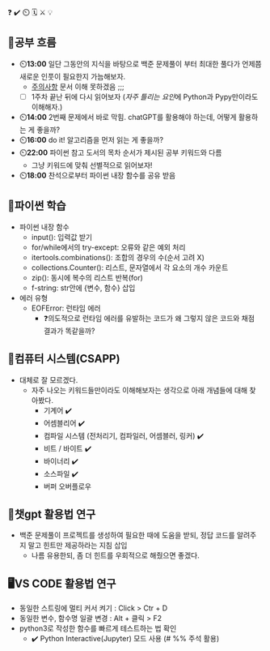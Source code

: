 ❓ ✔️ ⏲️ 🗓️ ⚔️ 💡

## 🧠공부 흐름
- ⏲️**13:00** 일단 그동안의 지식을 바탕으로 백준 문제풀이 부터 최대한 풀다가 언제쯤 새로운 인풋이 필요한지 가늠해보자.
    - [주의사항](https://jungle-compass.krafton.com/mod/page/view.php?id=6148) 문서 이해 못하겠음 ;;;
    - [ ] 1주차 끝난 뒤에 다시 읽어보자 (*자주 틀리는 요인*에 Python과 Pypy만이라도 이해해자.)
- ⏲️**14:00** 2번째 문제에서 바로 막힘. chatGPT를 활용해야 하는데, 어떻게 활용하는 게 좋을까?
- ⏲️**16:00** do it! 알고리즘을 먼저 읽는 게 좋을까?
- ⏲️**22:00** 파이썬 참고 도서의 목차 순서가 제시된 공부 키워드와 다름
    - 그냥 키워드에 맞춰 선별적으로 읽어보자!
- ⏲️**18:00** 찬석으로부터 파이썬 내장 함수를 공유 받음

## 🐍파이썬 학습
- 파이썬 내장 함수
    - input(): 입력값 받기
    - for/while에서의 try-except: 오류와 같은 예외 처리    
    - itertools.combinations(): 조합의 경우의 수(순서 고려 X)
    - collections.Counter(): 리스트, 문자열에서 각 요소의 개수 카운트
    - zip(): 동시에 복수의 리스트 반복(for)  
    - f-string: str안에 {변수, 함수} 삽입
- 에러 유형
    - EOFError: 런타임 에러
        - ❓의도적으로 런타임 에러를 유발하는 코드가 왜 그렇지 않은 코드와 채점 결과가 똑같을까?

## 📓컴퓨터 시스템(CSAPP)
- 대체로 잘 모르겠다.
    - 자주 나오는 키워드들만이라도 이해해보자는 생각으로 아래 개념들에 대해 찾아봤다.
        - 기계어 ✔️
        - 어셈블리어 ✔️
        - 컴파일 시스템 (전처리기, 컴파일러, 어셈블러, 링커) ✔️
        - 비트 / 바이트 ✔️        
        - 바이너리 ✔️        
        - 소스파일 ✔️
        - 버퍼 오버플로우 

## 💬챗gpt 활용법 연구
- 백준 문제풀이 프로젝트를 생성하여 필요한 때에 도움을 받되, 정답 코드를 알려주지 말고 힌트만 제공하라는 지침 삽입
    - 나름 유용한되, 좀 더 힌트를 우회적으로 해줬으면 좋겠다.

## 🖥️VS CODE 활용법 연구
- 동일한 스트링에 멀티 커서 켜기 : Click > Ctr + D
- 동일한 변수, 함수명 일괄 변경 : Alt + 클릭 > F2
- python3로 작성한 함수를 빠르게 테스트하는 법 확인
    - ✔️ Python Interactive(Jupyter) 모드 사용 (# %% 주석 활용)












